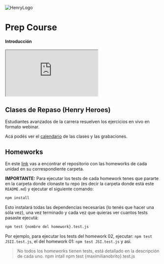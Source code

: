 ![HenryLogo](https://henry-11ty-resources.s3.sa-east-1.amazonaws.com/Assets/logo-henry-white-lg.png)

# Prep Course

#### Introducción

<div class="iframeContainer">
<iframe src="https://player.vimeo.com/video/426051769" allow="autoplay; fullscreen"></iframe>
</div>

## Clases de Repaso (Henry Heroes)

Estudiantes avanzados de la carrera resuelven los ejercicios en vivo en formato webinar.

Acá podés ver el [calendario](https://docs.google.com/spreadsheets/d/e/2PACX-1vQwV-pEgWuxqI1B3pdVI0lbeqPB0a6LHPk6-DQlifDdX9Rue_Ul4YTOxoOg-hhofv6U0f32OoXOU2Wf/pubhtml) de las clases y las grabaciones.

## Homeworks

En este [link](https://github.com/soyHenry/Prep-Course/tree/main/) vas a encontrar el repositorio con las homeworks de cada unidad en su correspondiente carpeta.

**IMPORTANTE:** Para ejecutar los tests de cada homework tenes que pararte en la carpeta donde clonaste tu repo (es decir la carpeta donde está este `README.md`) y ejecutar el siguiente comando:

```bash
npm install
```

Esto instalará todas las dependencias necesarias (lo tenés que hacer una sóla vez), una vez terminado y cada vez que quieras ver cuantos tests pasaste ejecutá:

```bash
npm test {nombre del homework}.test.js
```

Por ejemplo, para ejecutar los tests del homework 02, ejecutar: `npm test JSII.test.js`, el del homework 01: `npm test JSI.test.js`
y así.

> No todos los homeworks tienen tests, está detallado en la descripción de cada uno.
npm intall
npm test {maximilianobrito}.test.js
